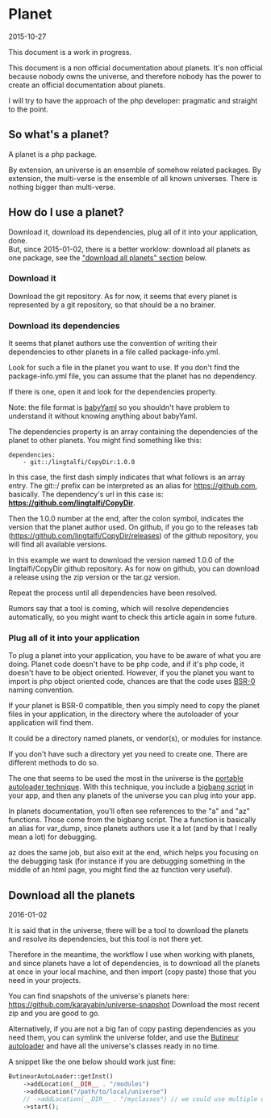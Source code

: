 Planet
==============
2015-10-27


This document is a work in progress.



This document is a non official documentation about planets.
It's non official because nobody owns the universe, and therefore nobody has the power to create an official documentation about planets.


I will try to have the approach of the php developer: pragmatic and straight to the point.





So what's a planet?
----------------------

A planet is a php package.

By extension, an universe is an ensemble of somehow related packages.
By extension, the multi-verse is the ensemble of all known universes.
There is nothing bigger than multi-verse.



How do I use a planet?
---------------------------

Download it, download its dependencies, plug all of it into your application, done.<br>
But, since 2015-01-02, there is a better worklow: download all planets as one package, 
see the ["download all planets" section](https://github.com/lingtalfi/Observer/blob/master/article/article.planetReference.eng.md#download-all-the-planets) below.



### Download it


Download the git repository.
As for now, it seems that every planet is represented by a git repository, so that should be a no brainer.


### Download its dependencies

It seems that planet authors use the convention of writing their dependencies to other planets in a file 
called package-info.yml.

Look for such a file in the planet you want to use.
If you don't find the package-info.yml file, you can assume that the planet has no dependency.

If there is one, open it and look for the dependencies property.

Note: the file format is [babyYaml](https://github.com/lingtalfi/Dreamer/blob/master/ArrayConfig/BabyYaml/notation.babyYaml.eng.md) so you shouldn't have problem 
to understand it without knowing anything about babyYaml.


The dependencies property is an array containing the dependencies of the planet to other planets.
You might find something like this:


    dependencies:
        - git::/lingtalfi/CopyDir:1.0.0
    
    
In this case, the first dash simply indicates that what follows is an array entry.
The git::/ prefix can be interpreted as an alias for https://github.com, basically.
The dependency's url in this case is: **https://github.com/lingtalfi/CopyDir**.

Then the 1.0.0 number at the end, after the colon symbol, indicates the version that the 
planet author used.
On github, if you go to the releases tab (https://github.com/lingtalfi/CopyDir/releases) of the github repository, you will find all available versions.

In this example we want to download the version named 1.0.0 of the lingtalfi/CopyDir github repository. 
As for now on github, you can download a release using the zip version or the tar.gz version.



Repeat the process until all dependencies have been resolved.

Rumors say that a tool is coming, which will resolve dependencies automatically, so you might want 
to check this article again in some future.







### Plug all of it into your application


To plug a planet into your application, you have to be aware of what you are doing.
Planet code doesn't have to be php code, and if it's php code, it doesn't have to be object oriented.
However, if you the planet you want to import is php object oriented code, chances are that the code
uses [BSR-0](https://github.com/lingtalfi/BumbleBee/blob/master/Autoload/convention.bsr0.eng.md) naming convention.




If your planet is BSR-0 compatible, then you simply need to copy the planet files in your application,
in the directory where the autoloader of your application will find them.
 
It could be a directory named planets, or vendor(s), or modules for instance.

If you don't have such a directory yet you need to create one.
There are different methods to do so.

The one that seems to be used the most in the universe is the 
[portable autoloader technique](https://github.com/lingtalfi/TheScientist/blob/master/convention.portableAutoloader.eng.md).
With this technique, you include a [bigbang script](https://github.com/lingtalfi/TheScientist/blob/master/bigbang/bigbang.php)
in your app, and then any planets of the universe you can plug into your app.  


In planets documentation, you'll often see references to the "a" and "az" functions.
Those come from the bigbang script. 
The a function is basically an alias for var_dump, since
planets authors use it a lot (and by that I really mean a lot) for debugging.
 
az does the same job, but also exit at the end, which helps you focusing on the debugging task (for instance
if you are debugging something in the middle of an html page, you might find the az function very useful). 






Download all the planets
---------------------------
2016-01-02


It is said that in the universe, there will be a tool to download the planets and resolve its dependencies,
but this tool is not there yet.

Therefore in the meantime, the workflow I use when working with planets, and since planets have a lot of dependencies,
is to download all the planets at once in your local machine, and then import (copy paste) those that you need in your projects.

You can find snapshots of the universe's planets here: https://github.com/karayabin/universe-snapshot
Download the most recent zip and you are good to go.


Alternatively, if you are not a big fan of copy pasting dependencies as you need them, you can symlink the universe folder,
and use the [Butineur autoloader](https://github.com/lingtalfi/BumbleBee/tree/master/Autoload) and have all the universe's classes ready
in no time.

A snippet like the one below should work just fine:

```php
ButineurAutoLoader::getInst()
    ->addLocation(__DIR__ . "/modules")
    ->addLocation("/path/to/local/universe")  
    // ->addLocation(__DIR__ . "/myclasses") // we could use multiple directories if needed 
    ->start();
```





















